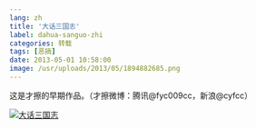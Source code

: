 ```yaml
---
lang: zh
title: '大话三国志'
label: dahua-sanguo-zhi
categories: 转载
tags: [恶搞]
date: 2013-05-01 10:58:00
image: /usr/uploads/2013/05/1894882685.png
---
```

这是才擦的早期作品。（才擦微博：腾讯@fyc009cc，新浪@cyfcc）

<a href="/usr/uploads/2013/05/1894882685.png" title="大话三国志"><img src="/usr/uploads/2013/05/1894882685.png" alt="大话三国志" /></a>
